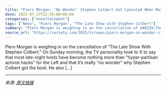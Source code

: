 ```yaml
---
title: "Piers Morgan: ‘No Wonder’ Stephen Colbert Got Canceled When Most Late Night Hosts Are ‘Activist Hacks for the Democrats’"
date: 2025-07-27T23:35:08+08:00
categories: ["entertainment"]
tags: ["News", "Piers Morgan", "The Late Show with Stephen Colbert"]
summary: "Piers Morgan is weighing in on the cancellation of &#8220;The Late Show With Stephen Colbert.&#8221; On Sunday morning, the TV personality took to X to say that most late-night hosts have become nothi"
source_url: "https://variety.com/2025/tv/news/piers-morgan-no-wonder-stephen-colbert-canceled-1236471574/"
---
```


Piers Morgan is weighing in on the cancellation of &#8220;The Late Show With Stephen Colbert.&#8221; On Sunday morning, the TV personality took to X to say that most late-night hosts have become nothing more than &#8220;hyper-partisan activist hacks&#8221; for the Left and that it&#8217;s really &#8220;no wonder&#8221; why Stephen Colbert got the boot. He also [&#8230;]

---

*来源: [原文链接](https://variety.com/2025/tv/news/piers-morgan-no-wonder-stephen-colbert-canceled-1236471574/)*
